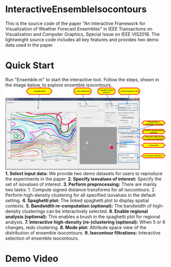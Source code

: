 # InteractiveEnsembleIsocontours
This is the source code of the paper "An Interactive Framework for Visualization of Weather Forecast Ensembles"  in IEEE Transactions on Visualization and Computer Graphics, Special Issue on IEEE VIS2018. The lightweight source code includes all key features and provides two demo data used in the paper. 

# Quick Start
Run "Ensemble.m" to start the interactive tool. Follow the steps, shown in the image below, to explore ensemble isocontours.  
![Alt text](Doc.png?raw=true "Interface Overview")
**1. Select input data:** We provide two demo datasets for users to reproduce the experiments in the paper. 
**2. Specify isovalues of interest:** Specify the set of isovalues of interest.
**3. Perform preprocessing:** There are mainly two tasks: 1. Compute signed distance transforms for all isocontours. 2. Perform high-density clustering for all specified isovalues in the default setting.
**4. Spaghetti plot:** The linked spaghetti plot to display spatial contexts. 
**5. Bandwidth re-computation (optional):** The bandwidth of high-density clusterings can be interactively selected. 
**6. Enable regional analysis (optional):** This enables a brush in the spaghetti plot for regional analysis. 
**7. Interactive high-density (re-)clustering (optional):** When 5 or 6 changes, redo clustering.
**8. Mode plot:** Attribute space view of the distribution of ensemble isocontours.
**9. Isocontour filtrations:** Interactive selection of ensemble isocontours. 

# Demo Video

